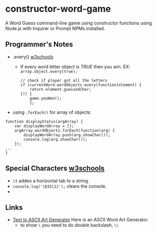 # constructor-word-game
A Word Guess command-line game using constructor functions using Node.js with Inquirer or Prompt NPMs installed.

## Programmer's Notes
* .every() [w3schools](https://www.w3schools.com/jsref/jsref_every.asp)
    * If every word letter object is *TRUE* then you win.
    EX:
        `array.object.every(true);`

        ```
        // check if player got all the letters
        if (currentWord.wordObjects.every(function(element) {
            return element.guessedChar;
        })) {
            game.youWon();
            };
        ```

* using `.forEach()` for array of objects:
```
function displayStatus(argArray) {
    var displayWordArray = [];
    argArray.wordObjects.forEach(function(arg) {
        displayWordArray.push(arg.showChar());
        console.log(arg.showChar());
    });
...
}
```
## Special Characters [w3schools](https://www.w3schools.com/js/js_strings.asp)
* `\t` addes a horizontal tab to a string.
* `console.log('\033[2J');` clears the console.
* 
## Links
* [Text to ASCII Art Generator](http://www.patorjk.com/software/taag/#p=display&f=Graffiti&t=Type%20Something%20) Here is an ASCII Word Art Generator.
    * to show `\` you need to do double backslash, `\\`